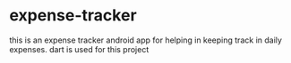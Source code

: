 # expense-tracker
this is an expense tracker android app for helping in keeping track in daily expenses. dart is used for this project

